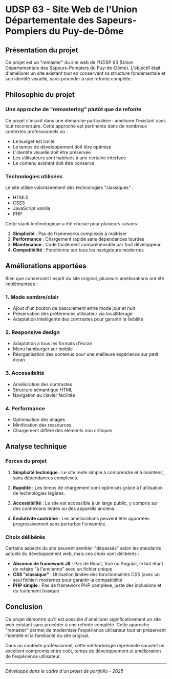 # UDSP 63 - Site Web de l'Union Départementale des Sapeurs-Pompiers du Puy-de-Dôme

## Présentation du projet

Ce projet est un "remaster" du site web de l'UDSP 63 (Union Départementale des Sapeurs-Pompiers du Puy-de-Dôme). L'objectif était d'améliorer un site existant tout en conservant sa structure fondamentale et son identité visuelle, sans procéder à une refonte complète.

## Philosophie du projet

### Une approche de "remastering" plutôt que de refonte

Ce projet s'inscrit dans une démarche particulière : améliorer l'existant sans tout reconstruire. Cette approche est pertinente dans de nombreux contextes professionnels où :

- Le budget est limité
- Le temps de développement doit être optimisé
- L'identité visuelle doit être préservée
- Les utilisateurs sont habitués à une certaine interface
- Le contenu existant doit être conservé

### Technologies utilisées

Le site utilise volontairement des technologies "classiques" :

- HTML5
- CSS3
- JavaScript vanilla
- PHP

Cette stack technologique a été choisie pour plusieurs raisons :

1. **Simplicité** : Pas de frameworks complexes à maîtriser
2. **Performance** : Chargement rapide sans dépendances lourdes
3. **Maintenance** : Code facilement compréhensible par tout développeur
4. **Compatibilité** : Fonctionne sur tous les navigateurs modernes

## Améliorations apportées

Bien que conservant l'esprit du site original, plusieurs améliorations ont été implémentées :

### 1. Mode sombre/clair

- Ajout d'un bouton de basculement entre mode jour et nuit
- Préservation des préférences utilisateur via localStorage
- Adaptation intelligente des contrastes pour garantir la lisibilité

### 2. Responsive design

- Adaptation à tous les formats d'écran
- Menu hamburger sur mobile
- Réorganisation des contenus pour une meilleure expérience sur petit écran

### 3. Accessibilité

- Amélioration des contrastes
- Structure sémantique HTML
- Navigation au clavier facilitée

### 4. Performance

- Optimisation des images
- Minification des ressources
- Chargement différé des éléments non critiques

## Analyse technique

### Forces du projet

1. **Simplicité technique** : Le site reste simple à comprendre et à maintenir, sans dépendances complexes.

2. **Rapidité** : Les temps de chargement sont optimisés grâce à l'utilisation de technologies légères.

3. **Accessibilité** : Le site est accessible à un large public, y compris sur des connexions lentes ou des appareils anciens.

4. **Évolutivité contrôlée** : Les améliorations peuvent être apportées progressivement sans perturber l'ensemble.

### Choix délibérés

Certains aspects du site peuvent sembler "dépassés" selon les standards actuels du développement web, mais ces choix sont délibérés :

- **Absence de framework JS** : Pas de React, Vue ou Angular, le but étant de refaire "à l'ancienne" avec un fichier unique
- **CSS "classique"** : Utilisation limitée des fonctionnalités CSS (avec un seul fichier) modernes pour garantir la compatibilité
- **PHP simple** : Pas de framework PHP complexe, juste des inclusions et du traitement basique

## Conclusion

Ce projet démontre qu'il est possible d'améliorer significativement un site web existant sans procéder à une refonte complète. Cette approche "remaster" permet de moderniser l'expérience utilisateur tout en préservant l'identité et la familiarité du site original.

Dans un contexte professionnel, cette méthodologie représente souvent un excellent compromis entre coût, temps de développement et amélioration de l'expérience utilisateur.

---

_Développé dans le cadre d'un projet de portfolio - 2025_
